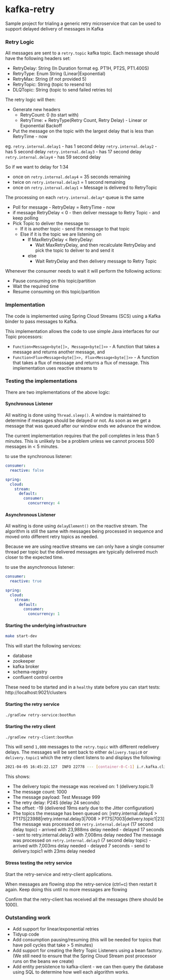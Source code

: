 # kafka-retry
Sample project for trialing a generic retry microservice that can be used
to support delayed delivery of messages in Kafka

### Retry Logic
All messages are sent to a `retry.topic` kafka topic. Each message should have the following headers set:
- RetryDelay: String (In Duration format eg. PT1H, PT2S, PT1.400S)
- RetryType: Enum String (Linear|Exponential)
- RetryMax: String (if not provided 5)
- RetryTopic: String (topic to resend to)
- DLQTopic: String (topic to send failed retries to)

The retry logic will then:
- Generate new headers
  * RetryCount: 0 (to start with)
  * RetryTime: <message time> + RetryType(Retry Count, Retry Delay) - Linear or Exponential Backoff
- Put the message on the topic with the largest delay that is less than RetryTime - now

eg.
`retry.internal.delay1` - has 1 second delay
`retry.internal.delay2` - has 5 second delay
`retry.internal.delay3` - has 17 second delay
`retry.internal.delay4` - has 59 second delay

So if we want to delay for 1:34
- once on `retry.internal.delay4` = 35 seconds remaining
- twice on `retry.internal.delay3` = 1 second remaining
- once on `retry.interval.delay1` = Message is delivered to RetryTopic

The processing on each `retry.internal.delay*` queue is the same

- Poll for message - RetryDelay = RetryTime - now
- if message RetryDelay < 0  - then deliver message to Retry Topic - and keep polling
- Pick Topic to deliver the message to:
  * If it is another topic - send the message to that topic
  * Else if it is the topic we are listening on
    * If MaxRetryDelay < RetryDelay:
      * Wait MaxRetryDelay, and then recalculate RetryDelay and pick the topic to deliver to and send it
    * else
      * Wait RetryDelay and then delivery message to Retry Topic
    
Whenever the consumer needs to wait it will perform the following actions:
* Pause consuming on this topic/partition
* Wait the required time
* Resume consuming on this topic/partition

### Implementation
The code is implemented using Spring Cloud Streams (SCS) using a Kafka binder to pass messages to Kafka.

This implementation allows the code to use simple Java interfaces for our Topic processors:
* `Function<Message<byte[]>, Message<byte[]>>` - A function that takes a message and returns another message, and
* `Function<Flux<Message<byte[]>>, Flux<Message<byte[]>>` - A function that takes a flux of messsage and returns
  a flux of message. This implementation uses reactive streams to 

### Testing the implementations
There are two implementations of the above logic:

#### Synchronous Listener
All waiting is done using `Thread.sleep()`. A window is maintained to determine if messages should be delayed or not.
As soon as we get a message that was queued after our window ends we advance the window.

The current implementation requires that the poll completes in less than 5 minutes. This is unlikely to be a problem
unless we cannot process 500 messages in < 5 minutes.

to use the synchronous listener:
```yaml
consumer:
  reactive: false

spring:
  cloud:
    stream:
      default:
        consumer:
          concurrency: 4
```

#### Asynchronous Listener
All waiting is done using `delayElement()` on the reactive stream. The algorithm is still the same with messages being
processed in sequence and moved onto different retry topics as needed.

Because we are using reactive streams we can only have a single consumer thread per topic but the delivered messages
are typically delivered much closer to the expected time.

to use the asynchronous listener:

```yaml
consumer:
  reactive: true

spring:
  cloud:
    stream:
      default:
        consumer:
          concurrency: 1
```

#### Starting the underlying infrastructure
```bash
make start-dev
```

This will start the following services:
- database
- zookeeper
- kafka broker
- schema-registry
- confluent control centre

These need to be started and in a `healthy` state before you can start tests: http://localhost:9021/clusters

#### Starting the retry service
```bash
./gradlew retry-service:bootRun
```

#### Starting the retry client
```bash
./gradlew retry-client:bootRun
```

This will send `1,000` messages to the `retry.topic` with different redelivery delays. The messages will be sent back to
either `delivery.topic0` or `delivery.topic1` which the retry client listens to and displays the following:

```bash
2021-04-05 16:45:22.127  INFO 22778 --- [container-0-C-1] i.r.kafka.client.KafkaClientApplication  : 1(1000): Test Message 999 Delivered after delay PT24S -> -19 [retry.internal.delay4 > PT17S|23988|retry.internal.delay3|7008 > PT7S|7003|delivery.topic1|23]
```

This shows:
- The delivery topic the message was received on: 1 (delivery.topic.1) 
- The message count: 1000
- The message payload: Test Message 999
- The retry delay: P24S (delay 24 seconds)
- The offset: -19 (delivered 19ms early due to the Jitter configuration)
- The topics the message has been queued on: [retry.internal.delay4 > PT17S|23988|retry.internal.delay3|7008 > PT7S|7003|delivery.topic1|23]
   The message was processed on `retry.internal.delay4` (17 second delay topic)
      - arrived with 23,988ms delay needed
      - delayed 17 seconds
      - sent to retry.internal.delay3 with 7,008ms delay needed
   The message was processed on `retry.internal.delay3` (7 second delay topic)
      - arrived with 7,003ms delay needed
      - delayed 7 seconds
      - send to delivery.topic1 with 23ms delay needed

#### Stress testing the retry service
Start the retry-service and retry-client applications.

When messages are flowing stop the retry-service (ctrl+c) then restart it again. Keep doing this until no more messages are flowing

Confirm that the retry-client has received all the messages (there should be 1000).

### Outstanding work
* Add support for linear/exponential retries
* Tidyup code
* Add consumption pausing/resuming (this will be needed for topics that have poll cycles that take > 5 minutes)
* Add support for creating the Retry Topic Listeners using a bean factory. (We still need to ensure that the Spring Cloud
  Stream post processor runs on the beans we create)
* Add entity persistence to kafka-client - we can then query the database using SQL to determine how well each algorithm works.
